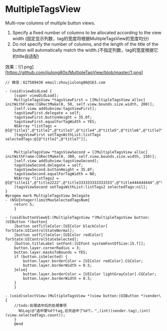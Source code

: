 # MultipleTagsView

Multi-row columns of multiple button views.
1. Specify a fixed number of columns to be allocated according to the view width (固定显示列数，tag的宽度将根据MultipleTagsView的宽度均分)
2. Do not specify the number of columns, and the length of the title of the button will automatically match the width.(不指定列数，tag的宽度根据它的title自适配)

效果：![1.png][https://github.com/jiulong80s/MultipleTagView/blob/master/1.png]

```
// 微信：627589430 email:zhoujiulong86@163.com

- (void)viewDidLoad {
    [super viewDidLoad];
    MultipleTagsView *tagsViewFirst = [[MultipleTagsView alloc] initWithFrame:CGRectMake(0, 50, self.view.bounds.size.width, 200)];
    [self.view addSubview:tagsViewFirst];
    tagsViewFirst.delegate = self;
    tagsViewFirst.buttonHeight = 35.0f;
    tagsViewFirst.equalForTagWidth = YES;
    NSArray *listTags = @[@"title1",@"title2",@"title3",@"title4",@"title5",@"title6",@"title7",@"title8"];
    [tagsViewFirst setTagsWithList:listTags selectedTags:@[@"title2",@"title7"]];


    MultipleTagsView *tagsViewSecond = [[MultipleTagsView alloc] initWithFrame:CGRectMake(0, 300, self.view.bounds.size.width, 150)];
    [self.view addSubview:tagsViewSecond];
    tagsViewSecond.delegate = self;
    tagsViewSecond.buttonHeight = 35.0f;
    tagsViewSecond.equalForTagWidth = NO;
    NSArray *listTags2 = @[@"title11",@"title2222",@"title333333333333333",@"title444444444",@"title5",@"title666666",@"title77777777777777777777777",@"title888"];
    [tagsViewSecond setTagsWithList:listTags2 selectedTags:nil];
}
#pragma mark MultipleTagsView Delegate
- (NSUInteger)limitMaxSelectedTagsNum{
    return 5;
    }

- (void)buttonViewUI:(MultipleTagsView *)MultipleTagsView button:(UIButton *)button{
    [button setTitleColor:[UIColor blackColor] forState:UIControlStateNormal];
    [button setTitleColor:[UIColor redColor] forState:UIControlStateSelected];
    [button.titleLabel setFont:[UIFont systemFontOfSize:15.f]];
    button.layer.cornerRadius = 3;
    button.layer.masksToBounds = YES;
    if (button.isSelected) {
        button.layer.borderColor = [UIColor redColor].CGColor;
        button.layer.borderWidth = 0.5;
    }else{
        button.layer.borderColor = [UIColor lightGrayColor].CGColor;
        button.layer.borderWidth = 0.5;
    }
    }

- (void)selectView:(MultipleTagsView *)view button:(UIButton *)sender\{
    //todo:处理选中后的处理事项
      NSLog(@"选中第%d个tag,总共选中了%d个。",(int)(sender.tag),(int)(view.selectedTags.count));
    }
    @end
```